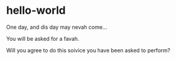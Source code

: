 # hello-world

One  day, and  dis day may nevah come...

You will be asked for a favah.  

Will you agree to do this soivice you have been asked to perform?
